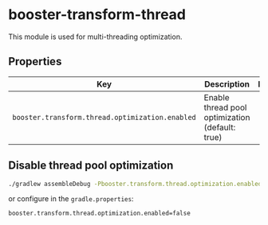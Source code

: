 # booster-transform-thread

This module is used for multi-threading optimization.

## Properties

| Key                                             | Description                                     | Example |
|-------------------------------------------------|-------------------------------------------------|---------|
| `booster.transform.thread.optimization.enabled` | Enable thread pool optimization (default: true) |         |

## Disable thread pool optimization

```bash
./gradlew assembleDebug -Pbooster.transform.thread.optimization.enabled=false
```

or configure in the `gradle.properties`:
   
```properties
booster.transform.thread.optimization.enabled=false
```



